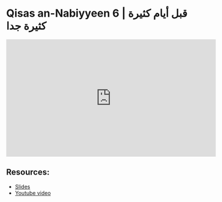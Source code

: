 # Qisas an-Nabiyyeen 6 | قبل أيام كثيرة كثيرة جدا

<iframe width="560" height="315" src="https://www.youtube-nocookie.com/embed/5-Wu8ZSj3zM?start=0" frameborder="0" allow="accelerometer; autoplay; encrypted-media; gyroscope; picture-in-picture" allowfullscreen="allowfullscreen"></iframe><BR>



## Resources:
- [Slides](https://github.com/arshare/resources_balagha_pdfs)
- [Youtube video](5-Wu8ZSj3zM)
